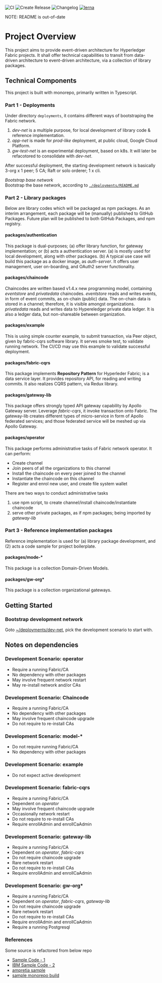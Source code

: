 ![CI](https://github.com/rtang03/open-platform-dlt/workflows/CI/badge.svg?branch=master)
![Create Release](https://github.com/rtang03/fabric-es/workflows/Create%20Release/badge.svg)
![Changelog](https://github.com/rtang03/fabric-es/workflows/Changelog/badge.svg)
[![lerna](https://img.shields.io/badge/maintained%20with-lerna-cc00ff.svg)](https://lerna.js.org/)

NOTE: README is out-of-date

# Project Overview

This project aims to provide event-driven architecture for Hyperledger Fabric projects. It shall offer technical capabilities
to transit from data-driven architecture to event-driven architecture, via a collection of library packages.

## Technical Components

This project is built with monorepo, primarily written in Typescript.

### Part 1 - Deployments

Under directory `deployments`, it contains different ways of bootstraping the Fabric network.

1. _dev-net_ is a multiple purpose, for local development of library code & reference implementation.
2. _app-net_ is made for _prod-like_ deployment, at public cloud, Google Cloud Platform.
3. _gw-test-net_ is an experimental deployment, based on k8s. It will later be refacotored to consolidate with _dev-net_.

After successful deployment, the starting development network is basically 3-org x 1 peer; 5 CA; Raft or solo orderer; 1 x cli.

_Bootstrap base network_  
Bootstrap the base network, according to [`./deployments/README.md`](deployments/README.md)

### Part 2 - Library packages

Below are library codes which will be packaged as npm packages. As an interim arrangement, each package will be (manually)
published to GitHub Packages. Future plan will be published to both GitHub Packages, and npm registry.

#### packages/authentication

This package is dual-purposes; (a) offer library function, for gateway implementation; or (b) acts a authentication server.
(a) is mostly used for local development, along with other packages. (b) A typical use case will build this package as a
docker image, as _auth-server_. It offers user management, user on-boarding, and OAuth2 server functionality.

#### packages/chaincode

Chaincodes are written based v1.4.x new programming model, containing _eventstore_ and _privatedata_ chaincodes.
_eventstore_ reads and writes events, in form of event commits, as on-chain (public) data. The on-chain data is stored in a
channel; therefore, it is visible amongst organizations. _privatedata_ reads and writes data to Hypereledger private data ledger. It
is also a ledger data, but non-shareable between organization.

#### packages/example

This is using simple counter example, to submit transaction, via Peer object, given by fabric-cqrs software library.
It serves smoke test, to validate running network. The CI/CD may use this example to validate successful deployment.

#### packages/fabric-cqrs

This package implements **Repository Pattern** for Hyperleder Fabric; is a data service layer. It provides repository API, for
reading and writing commits. It also realizes CQRS pattern, via Redux library.

#### packages/gateway-lib

This package offers strongly typed API gateway capability by Apollo Gateway server. Leverage _fabric-cqrs_, it invoke transaction
onto Fabric. The gateway-lib creates different types of micro-service in form of Apollo federated services; and those
federated service will be meshed up via Apollo Gateway.

#### packages/operator

This package performs administrative tasks of Fabric network operator. It can perform:

- Create channel
- Join peers of all the organizations to this channel
- Install the chaincode on every peer joined to the channel
- Instantiate the chaincode on this channel
- Register and enrol new user, and create file system wallet

There are two ways to conduct administrative tasks

1. use npm script, to create channel/install chaincode/instantiate chaincode
2. serve other private packages, as if npm packages; being imported by _gateway-lib_

### Part 3 - Reference implementation packages

Reference implementation is used for (a) library package development, and (2) acts a code sample for project boilerplate.

#### packages/mode-\*

This package is a collection Domain-Driven Models.

#### packages/gw-org\*

This package is a collection organizational gateways.

## Getting Started

### Bootstrap development network

Goto [~/deployments/dev-net](./deployments/dev-net/README.md), pick the development scenario to start with.

## Notes on dependencies

### Development Scenario: operator

- Require a running Fabric/CA
- No dependency with other packages
- May involve frequent network restart
- May re-install network and/or CAs

### Development Scenario: Chaincode

- Require a running Fabric/CA
- No dependency with other packages
- May involve frequent chaincode upgrade
- Do not require to re-install CAs

### Development Scenario: model-*

- Do not require running Fabric/CA
- No dependency with other packages

### Development Scenario: example

- Do not expect active development

### Development Scenario: fabric-cqrs

- Require a running Fabric/CA
- Dependent on _operator_
- May involve frequent chaincode upgrade
- Occasionally network restart
- Do not require to re-install CAs
- Require enrollAdmin and enrollCaAdmin

### Development Scenario: gateway-lib

- Require a running Fabric/CA
- Dependent on _operator_, _fabric-cqrs_
- Do not require chaincode upgrade
- Rare network restart
- Do not require to re-install CAs
- Require enrollAdmin and enrollCaAdmin

### Development Scenario: gw-org*

- Require a running Fabric/CA
- Dependent on _operator_, _fabric-cqrs_, _gateway-lib_
- Do not require chaincode upgrade
- Rare network restart
- Do not require to re-install CAs
- Require enrollAdmin and enrollCaAdmin
- Require a running Postgresql

### References

Some source is refactored from below repo  
- [Sample Code - 1](https://github.com/kevin-hf/kevin-fabric-sdk-node)  
- [IBM Sample Code - 2](https://github.com/PacktPublishing/Handson-Blockchain-Development-with-Hyperledger)  
- [ampretia sample](https://github.com/ampretia/fabric-application-examples)
- [sample monorepo build](https://github.com/benawad/fullstack-graphql-airbnb-clone)
